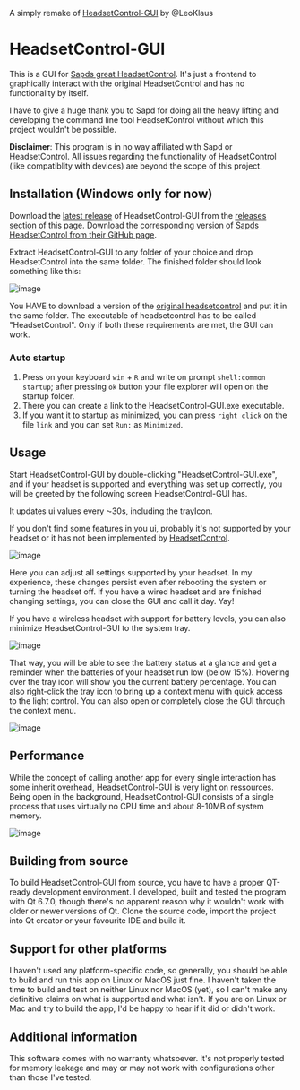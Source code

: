 A simply remake of [HeadsetControl-GUI](https://github.com/LeoKlaus/HeadsetControl-GUI) by @LeoKlaus
# HeadsetControl-GUI
This is a GUI for [Sapds great HeadsetControl](https://github.com/Sapd/HeadsetControl/). It's just a frontend to graphically interact with the original HeadsetControl and has no functionality by itself.

I have to give a huge thank you to Sapd for doing all the heavy lifting and developing the command line tool HeadsetControl without which this project wouldn't be possible.

**Disclaimer**:
This program is in no way affiliated with Sapd or HeadsetControl.
All issues regarding the functionality of HeadsetControl (like compatiblity with devices) are beyond the scope of this project.

## Installation (Windows only for now)
Download the [latest release](https://github.com/LeoKlaus/HeadsetControl-GUI/releases/latest/) of HeadsetControl-GUI from the [releases section](https://github.com/nicola02nb/HeadsetControl-GUI/releases) of this page.
Download the corresponding version of [Sapds HeadsetControl from their GitHub page](https://github.com/Sapd/HeadsetControl/releases/).

Extract HeadsetControl-GUI to any folder of your choice and drop HeadsetControl into the same folder.
The finished folder should look something like this:

![image](https://github.com/user-attachments/assets/0145ca37-6e59-4170-ba26-804e8856dbc8)

You HAVE to download a version of the [original headsetcontrol](https://github.com/Sapd/HeadsetControl/releases/) and put it in the same folder.
The executable of headsetcontrol has to be called "HeadsetControl".
Only if both these requirements are met, the GUI can work.

### Auto startup

1. Press on your keyboard `win` + `R` and write on prompt `shell:common startup`; after pressing `ok` button your file explorer will open on the startup folder.
2. There you can create a link to the HeadsetControl-GUI.exe executable.
3. If you want it to startup as minimized, you can press `right click` on the file `link` and you can set `Run:` as `Minimized`.

## Usage
Start HeadsetControl-GUI by double-clicking "HeadsetControl-GUI.exe", and if your headset is supported and everything was set up correctly, you will be greeted by the following screen HeadsetControl-GUI has.

It updates ui values every ⁓30s, including the trayIcon.

If you don't find some features in you ui, probably it's not supported by your headset or it has not been implemented by [HeadsetControl](https://github.com/Sapd/HeadsetControl/).

![image](https://github.com/nicola02nb/HeadsetControl-GUI/assets/61830443/ce6a9628-4705-4a79-a262-8c43db2c92b0)

Here you can adjust all settings supported by your headset.
In my experience, these changes persist even after rebooting the system or turning the headset off.
If you have a wired headset and are finished changing settings, you can close the GUI and call it day. Yay!

If you have a wireless headset with support for battery levels, you can also minimize HeadsetControl-GUI to the system tray.

![image](https://github.com/nicola02nb/HeadsetControl-GUI/assets/61830443/ea327c0a-e39a-4035-aa99-bc6325724571)

That way, you will be able to see the battery status at a glance and get a reminder when the batteries of your headset run low (below 15%).
Hovering over the tray icon will show you the current battery percentage. You can also right-click the tray icon to bring up a context menu with quick access to the light control. You can also open or completely close the GUI through the context menu.

![image](https://github.com/nicola02nb/HeadsetControl-GUI/assets/61830443/0213a37c-806c-44d5-b8d7-5cc6b5d69407)

## Performance
While the concept of calling another app for every single interaction has some inherit overhead, HeadsetControl-GUI is very light on ressources.
Being open in the background, HeadsetControl-GUI consists of a single process that uses virtually no CPU time and about 8-10MB of system memory.

![image](https://github.com/user-attachments/assets/3171e62d-8a0c-49b6-88bd-e5b03393c7fe)

## Building from source
To build HeadsetControl-GUI from source, you have to have a proper QT-ready development environment.
I developed, built and tested the program with Qt 6.7.0, though there's no apparent reason why it wouldn't work with older or newer versions of Qt.
Clone the source code, import the project into Qt creator or your favourite IDE and build it.

## Support for other platforms
I haven't used any platform-specific code, so generally, you should be able to build and run this app on Linux or MacOS just fine.
I haven't taken the time to build and test on neither Linux nor MacOS (yet), so I can't make any definitive claims on what is supported and what isn't.
If you are on Linux or Mac and try to build the app, I'd be happy to hear if it did or didn't work.

## Additional information
This software comes with no warranty whatsoever. It's not properly tested for memory leakage and may or may not work with configurations other than those I've tested.
